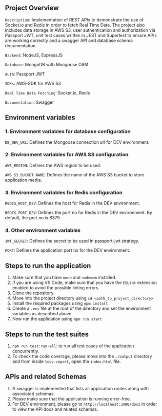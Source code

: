 ## Project Overview

`Description`: Implementation of REST APIs to demonstrate the use of Socket.io and Redis in order to fetch Real Time Data. The project also includes data storage in AWS S3, user authentication and authorization via Passport JWT, unit test cases written in JEST and Supertest to ensure APIs are working correctly and a swagger API and database schema documentation.

`Backend`: NodeJS, ExpressJS

`Database`: MongoDB with Mongoose ORM

`Auth`: Passport JWT

`SDKs`: AWS-SDK for AWS S3

`Real Time Data Fetching`: Socket.io, Redis

`Documentation`: Swagger

## Environment variables

### 1. Environment variables for database configuration

`DB_DEV_URL`: Defines the Mongoose connection url for DEV environment.

### 2. Environment variables for AWS S3 configuration
`AWS_REGION`: Defines the AWS region to be used.

`AWS_S3_BUCKET_NAME`: Defines the name of the AWS S3 bucket to store application media.

### 3. Environment variables for Redis configuration
`REDIS_HOST_DEV`: Defines the host for Redis in the DEV environment.

`REDIS_PORT_DEV`: Defines the port no for Redis in the DEV environment. By default, the port no is 6379

### 4. Other environment variables
`JWT_SECRET`: Defines the secret to be used in passport-jwt strategy.

`PORT`: Defines the application port no for the DEV environment.

## Steps to run the application

1. Make sure that you have `node` and `nodemon` installed.
2. If you are using VS Code, make sure that you have the `ESLint` extension enabled to avoid the possible linting errors.
3. Clone the repository.
4. Move into the project directory using `cd <path_to_project_directory>`
5. Install the required packages using `npm install`
6. Create a `.env` file at the root of the directory and set the environment variables as described above.
7. Now run the application using `npm run start`

## Steps to run the test suites

1. `npm run test:run-all`: to run all test cases of the application concurrently.
2. To check the code coverage, please move into the `./output` directory and from inside `lcov-report`, open the `index.html` file.

## APIs and related Schemas

1. A swagger is implemented that lists all application routes along with associated schemas.
2. Please make sure that the application is running error-free.
3. For DEV environment, please go to `http://localhost:3000/docs` in order to view the API docs and related schemas.